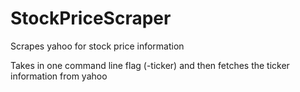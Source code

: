 # StockPriceScraper
Scrapes yahoo for stock price information

Takes in one command line flag (-ticker) and then fetches the ticker information from yahoo
